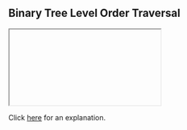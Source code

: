 ##  Binary Tree Level Order Traversal 

<iframe></iframe>

Click [here](Explanation.md) for an explanation.

